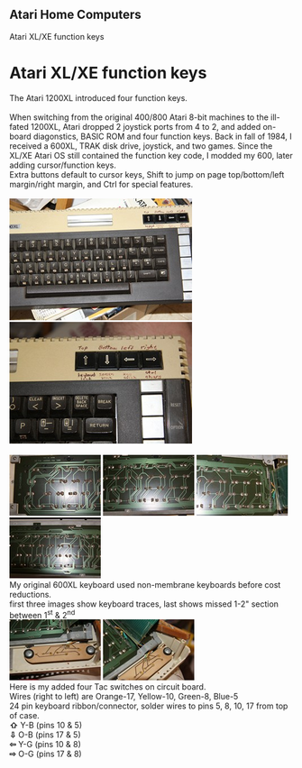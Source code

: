 ## **Atari Home Computers** 
Atari XL/XE function keys

# Atari XL/XE function keys
The Atari 1200XL introduced four function keys. <br/><br/>
When switching from the original 400/800 Atari 8-bit machines to the ill-fated 1200XL, Atari dropped 2 joystick ports from 4 to 2, and added on-board diagonstics, BASIC ROM and four function keys. Back in fall of 1984, I received a 600XL, TRAK disk drive, joystick, and two games. Since the XL/XE Atari OS still contained the function key code, I modded my 600, later adding cursor/function keys.  
Extra buttons default to cursor keys, Shift to jump on page top/bottom/left margin/right margin, and Ctrl for special features.  
<br/>
[![B](pic/TNx2/IMG_2027.JPG)](pic/IMG_2027.JPG) 
[![A](pic/TNx2/IMG_2026.JPG)](pic/IMG_2026.JPG) <br/>
<br/>
[![1](pic/TN/IMG_2023.JPG)](pic/IMG_2023.JPG) 
[![2](pic/TN/IMG_2022.JPG)](pic/IMG_2022.JPG) 
[![3](pic/TN/IMG_2021.JPG)](pic/IMG_2021.JPG) 
[![4](pic/TN/IMG_2028.JPG)](pic/IMG_2028.JPG)  
My original 600XL keyboard used non-membrane keyboards before cost reductions.  
first three images show keyboard traces, last shows missed 1-2" section between 1<sup>st</sup> & 2<sup>nd</sup><br/>
[![5](pic/TN/IMG_2024.JPG)](pic/IMG_2024.JPG)
[![6](pic/TN/IMG_2025.JPG)](pic/IMG_2025.JPG)  
Here is my added four Tac switches on circuit board.  
Wires (right to left) are Orange-17, Yellow-10, Green-8, Blue-5   
24 pin keyboard ribbon/connector, solder wires to pins 5, 8, 10, 17 from top of case. <br/>
**⇧** Y-B (pins 10 & 5)  
**⇩** O-B (pins 17 & 5)  
**⇦** Y-G (pins 10 & 8)  
**⇨** O-G (pins 17 & 8)  
<br/> 
